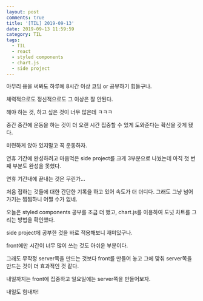 ```yaml
---
layout: post
comments: true
title: '[TIL] 2019-09-13'
date: 2019-09-13 11:59:59
category: TIL
tags:
  - TIL
  - react
  - styled components
  - chart.js
  - side project
---
```


아무리 용을 써봐도 하루에 8시간 이상 코딩 or 공부하기 힘들구나.

체력적으로도 정신적으로도 그 이상은 잘 안된다.

해야 하는 것, 하고 싶은 것이 너무 많은데 ㅋㅋㅋ

중간 중간에 운동을 하는 것이 더 오랜 시간 집중할 수 있게 도와준다는 확신을 갖게 됐다.

미련하게 앉아 있지말고 꼭 운동하자.

연휴 기간에 완성하려고 마음먹은 side project를 크게 3부분으로 나눴는데 아직 첫 번째 부분도 완성을 못했다.

연휴 기간내에 끝내는 것은 무린가...

처음 접하는 것들에 대한 간단한 기록을 하고 있어 속도가 더 더디다. 그래도 그냥 넘어가기는 찜찜하니 어쩔 수가 없네.

오늘은 styled components 공부를 조금 더 했고, chart.js를 이용하여 도넛 차트를 그리는 방법을 확인했다.

side project에 공부한 것을 바로 적용해보니 재미있구나.

front에만 시간이 너무 많이 쓰는 것도 아쉬운 부분이다.

그래도 무작정 server쪽을 만드는 것보다 front를 만들어 놓고 그에 맞춰 server쪽을 만드는 것이 더 효과적인 것 같다.

내일까지는 front에 집중하고 일요일에는 server쪽을 만들어보자.

내일도 힘내자!
